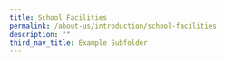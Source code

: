 ```yaml
---
title: School Facilities
permalink: /about-us/introduction/school-facilities
description: ""
third_nav_title: Example Subfolder
---
```

